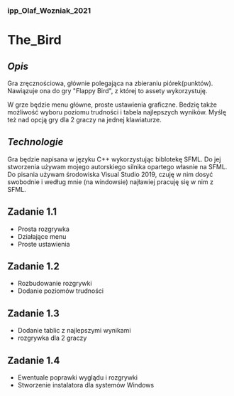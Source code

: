 ### ipp_Olaf_Wozniak_2021
# The_Bird
## _Opis_
Gra zręcznościowa, głównie polegająca na zbieraniu piórek(punktów). 
Nawiązuje ona do gry "Flappy Bird", z której to assety wykorzystuję.

W grze będzie menu główne, proste ustawienia graficzne. Bedzię także możliwość wyboru poziomu trudności i tabela najlepszych wyników. Myślę też nad opcją gry dla 2 graczy na jednej klawiaturze.

## _Technologie_
Gra będzie napisana w języku C++ wykorzystując biblotekę SFML. Do jej stworzenia używam mojego autorskiego silnika opartego własnie na SFML.
Do pisania używam środowiska Visual Studio 2019, czuję w nim dosyć swobodnie i według mnie (na windowsie) najławiej pracuję się w nim z SFML.

## Zadanie 1.1
- Prosta rozgrywka
- Działające menu
- Proste ustawienia

## Zadanie 1.2
- Rozbudowanie rozgrywki
- Dodanie poziomów trudności

## Zadanie 1.3
- Dodanie tablic z najlepszymi wynikami
- rozgrywka dla 2 graczy

## Zadanie 1.4
- Ewentuale poprawki wyglądu i rozgrywki
- Stworzenie instalatora dla systemów Windows